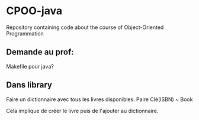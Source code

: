 # CPOO-java

Repository containing code about the course of Object-Oriented Programmation


## Demande au prof:
Makefile pour java?

## Dans library
Faire un dictionnaire avec tous les livres disponibles. Paire Clé(ISBN) ~ Book

Cela implique de créer le livre puis de l'ajouter au dictionnaire. 
